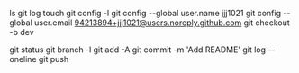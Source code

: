 ls
git log
touch
git config -l
git config --global user.name jjj1021
git config --global user.email 94213894+jjj1021@users.noreply.github.com
git checkout -b dev

git status
git branch -l
git add -A
git commit -m 'Add README'
git log --oneline
git push